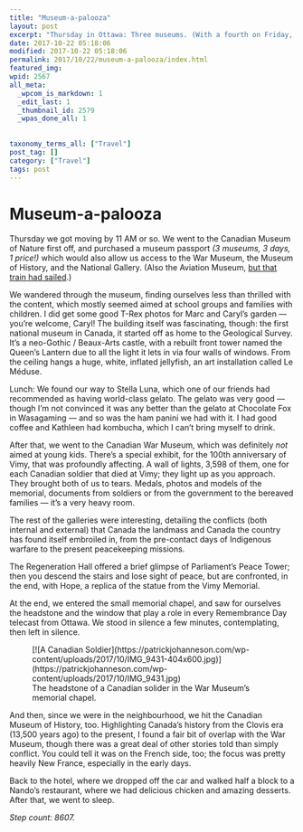 ```yaml
---
title: "Museum-a-palooza"
layout: post
excerpt: "Thursday in Ottawa: Three museums. (With a fourth on Friday, but I&amp;#8217;ll tell that story later.)"
date: 2017-10-22 05:18:06
modified: 2017-10-22 05:18:06
permalink: 2017/10/22/museum-a-palooza/index.html
featured_img: 
wpid: 2567
all_meta: 
  _wpcom_is_markdown: 1
  _edit_last: 1
  _thumbnail_id: 2579
  _wpas_done_all: 1
  
  
taxonomy_terms_all: ["Travel"]
post_tag: []
category: ["Travel"]
tags: post
---
```


# Museum-a-palooza

Thursday we got moving by 11 AM or so. We went to the Canadian Museum of Nature first off, and purchased a museum passport *(3 museums, 3 days, 1 price!)* which would also allow us access to the War Museum, the Museum of History, and the National Gallery. (Also the Aviation Museum, [but that train had sailed](https://patrickjohanneson.com/2017/10/15/aviation-museum-rideau-hall/).)

We wandered through the museum, finding ourselves less than thrilled with the content, which mostly seemed aimed at school groups and families with children. I did get some good T-Rex photos for Marc and Caryl’s garden — you’re welcome, Caryl! The building itself was fascinating, though: the first national museum in Canada, it started off as home to the Geological Survey. It’s a neo-Gothic / Beaux-Arts castle, with a rebuilt front tower named the Queen’s Lantern due to all the light it lets in via four walls of windows. From the ceiling hangs a huge, white, inflated jellyfish, an art installation called Le Méduse.

Lunch: We found our way to Stella Luna, which one of our friends had recommended as having world-class gelato. The gelato was very good — though I’m not convinced it was any better than the gelato at Chocolate Fox in Wasagaming — and so was the ham panini we had with it. I had good coffee and Kathleen had kombucha, which I can’t bring myself to drink.

After that, we went to the Canadian War Museum, which was definitely *not* aimed at young kids. There’s a special exhibit, for the 100th anniversary of Vimy, that was profoundly affecting. A wall of lights, 3,598 of them, one for each Canadian soldier that died at Vimy; they light up as you approach. They brought both of us to tears. Medals, photos and models of the memorial, documents from soldiers or from the government to the bereaved families — it’s a very heavy room.

The rest of the galleries were interesting, detailing the conflicts (both internal and external) that Canada the landmass and Canada the country has found itself embroiled in, from the pre-contact days of Indigenous warfare to the present peacekeeping missions.

The Regeneration Hall offered a brief glimpse of Parliament’s Peace Tower; then you descend the stairs and lose sight of peace, but are confronted, in the end, with Hope, a replica of the statue from the Vimy Memorial.

At the end, we entered the small memorial chapel, and saw for ourselves the headstone and the window that play a role in every Remembrance Day telecast from Ottawa. We stood in silence a few minutes, contemplating, then left in silence.

<figure aria-describedby="caption-attachment-2574" class="wp-caption alignnone" id="attachment_2574" style="width: 404px">[![A Canadian Soldier](https://patrickjohanneson.com/wp-content/uploads/2017/10/IMG_9431-404x600.jpg)](https://patrickjohanneson.com/wp-content/uploads/2017/10/IMG_9431.jpg)<figcaption class="wp-caption-text" id="caption-attachment-2574">The headstone of a Canadian solider in the War Museum’s memorial chapel.</figcaption></figure>And then, since we were in the neighbourhood, we hit the Canadian Museum of History, too. Highlighting Canada’s history from the Clovis era (13,500 years ago) to the present, I found a fair bit of overlap with the War Museum, though there was a great deal of other stories told than simply conflict. You could tell it was on the French side, too; the focus was pretty heavily New France, especially in the early days.

Back to the hotel, where we dropped off the car and walked half a block to a Nando’s restaurant, where we had delicious chicken and amazing desserts. After that, we went to sleep.

*Step count: 8607.*